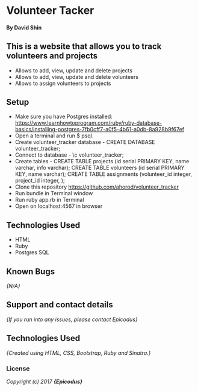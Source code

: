 # Volunteer Tacker
#### By David Shin

## This is a website that allows you to track volunteers and projects
* Allows to add, view, update and delete projects
* Allows to add, view, update and delete volunteers
* Allows to assign volunteers to projects

## Setup
* Make sure you have Postgres installed: https://www.learnhowtoprogram.com/ruby/ruby-database-basics/installing-postgres-7fb0cff7-a0f5-4b61-a0db-8a928b9f67ef
* Open a terminal and run $ psql.
* Create volunteer_tracker database - CREATE DATABASE volunteer_tracker;
* Connect to database - \c volunteer_tracker;
* Create tables -
CREATE TABLE projects (id serial PRIMARY KEY, name varchar, info varchar);
CREATE TABLE volunteers (id serial PRIMARY KEY, name varchar);
CREATE TABLE assignments (volunteer_id integer, project_id integer, );
* Clone this repository https://github.com/ahorod/volunteer_tracker
* Run bundle in Terminal window
* Run ruby app.rb in Terminal
* Open on localhost:4567 in browser

## Technologies Used
* HTML
* Ruby
* Postgres SQL

## Known Bugs

_{N/A}_

## Support and contact details

_{If you run into any issues, please contact Epicodus}_

## Technologies Used

_{Created using HTML, CSS, Bootstrap, Ruby and Sinatra.}_

### License

*Copyright (c) 2017 **_{Epicodus}_***
